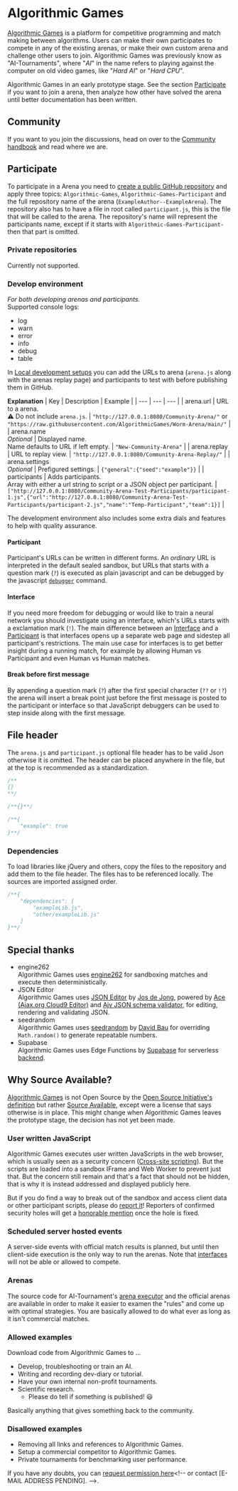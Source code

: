 # Algorithmic Games
[Algorithmic Games](https://Algorithmic.Games/) is a platform for competitive programming and match making between algorithms. Users can make their own participates to compete in any of the existing arenas, or make their own custom arena and challenge other users to join. Algorithmic Games was previously know as "AI-Tournaments", where "_AI_" in the name refers to playing against the computer on old video games, like "_Hard AI_" or "_Hard CPU_".
<!-- Other platforms:
// LinkedIn
Algorithmic Games is a platform for competitive programming and match making between algorithms. Users can make their own participates to compete in any of the existing arenas, or make their own custom arena and challenge other users to join. First prototype was done some time before 2016, but all source history from that time is lost. In 2020 a new fresh start took place.
-->

Algorithmic Games in an early prototype stage. See the section [Participate](#Participate) if you want to join a arena, then analyze how other have solved the arena until better documentation has been written.
## Community
If you want to you join the discussions, head on over to the <a href="https://algorithmic.games/Community/Official/" target="_blank">Community handbook</a> and read where we are.

## Participate
To participate in a Arena you need to [create a public GitHub repository](https://github.com/AlgorithmicGames/Participant-Template) and apply three topics: `Algorithmic-Games`, `Algorithmic-Games-Participant` and the full repository name of the arena (`ExampleAuthor--ExampleArena`). The repository also has to have a file in root called `participant.js`, this is the file that will be called to the arena. The repository's name will represent the participants name, except if it starts with `Algorithmic-Games-Participant-` then that part is omitted.
### Private repositories
Currently not supported.
<!-- Keep in sync [START] -->
<!-- 👆 When supported. -->
<!-- https://github.com/AlgorithmicGames/.github/blob/main/profile/README.md -->
<!--
Participating with private repositories is only available to monthly [sponsors](https://github.com/sponsors/ChrisAcrobat) and selected members only due to the extra backend cost. Add [Algorithmic Games participant](https://github.com/apps/algorithmic-games-participant) to your repository to unlock the feature.<br>
Note that you can always use any participant source in the [Develop environment](#develop-environment) without sponsorship.
-->
<!-- Keep in sync [END] -->

### Develop environment
<i>For both developing arenas and participants.</i><br>
Supported console logs:
- log
- warn
- error
- info
- debug
- table

In [Local development setups](https://Algorithmic.Games/Dev/) you can add the URLs to arena (`arena.js` along with the arenas replay page) and participants to test with before publishing them in GitHub.

<b>Explanation</b>
| Key | Description | Example |
| --- | --- | --- |
| arena.url | URL to a arena.<br>⚠️ Do not include `arena.js`. | `"http://127.0.0.1:8080/Community-Arena/"` or `"https://raw.githubusercontent.com/AlgorithmicGames/Worm-Arena/main/"` |
| arena.name<br><i>Optional</i> | Displayed name.<br>Name defaults to URL if left empty. | `"New-Community-Arena"` |
| arena.replay | URL to replay view. | `"http://127.0.0.1:8080/Community-Arena-Replay/"` |
| arena.settings<br><i>Optional</i> | Prefigured settings. | `{"general":{"seed":"example"}}` |
| participants | Adds participants.<br>Array with either a url string to script or a JSON object per participant. | `["http://127.0.0.1:8080/Community-Arena-Test-Participants/participant-1.js",{"url":"http://127.0.0.1:8080/Community-Arena-Test-Participants/participant-2.js","name":"Temp-Participant","team":1}]` |

The development environment also includes some extra dials and features to help with quality assurance.

#### Participant
Participant's URLs can be written in different forms. An _ordinary_ URL is interpreted in the default sealed sandbox, but URLs that starts with a question mark (`?`) is executed as plain javascript and can be debugged by the javascript [`debugger`](https://developer.mozilla.org/en-US/docs/Web/JavaScript/Reference/Statements/debugger) command.
#### Interface
If you need more freedom for debugging or would like to train a neural network you should investigate using an interface, which's URLs starts with a exclamation mark (`!`). The main difference between an [Interface](https://github.com/AlgorithmicGames/Interface-Template) and a [Participant](https://github.com/AlgorithmicGames/Participant-Template) is that interfaces opens up a separate web page and sidestep all participant's restrictions. The main use case for interfaces is to get better insight during a running match, for example by allowing Human vs Participant and even Human vs Human matches.
#### Break before first message
By appending a question mark (`?`) after the first special character (`??` or `!?`) the arena will insert a break point just before the first message is posted to the participant or interface so that JavaScript debuggers can be used to step inside along with the first message.

## File header
The `arena.js` and `participant.js` optional file header has to be valid Json otherwise it is omitted. The header can be placed anywhere in the file, but at the top is recommended as a standardization.
``` JavaScript
/**
{}
**/
```
``` JavaScript
/**{}**/
```
``` JavaScript
/**{
	"example": true
}**/
```
### Dependencies
To load libraries like jQuery and others, copy the files to the repository and add them to the file header. The files has to be referenced locally. The sources are imported assigned order.
``` JavaScript
/**{
	"dependencies": [
		"exampleLib.js",
		"other/exampleLib.js"
	]
}**/
```
<!-- TODO: Rewrite/uncomment when mutator are a thing.
### Mutators
Mutator are participant functions provided by the arena that does not affect participants execution time. -->
## Special thanks
- engine262<br>
Algorithmic Games uses [engine262](https://github.com/engine262/engine262) for sandboxing matches and execute then deterministically.
- JSON Editor<br>
Algorithmic Games uses [JSON Editor](https://github.com/josdejong/jsoneditor/) by [Jos de Jong](https://github.com/josdejong), powered by [Ace (Ajax.org Cloud9 Editor)](https://github.com/ajaxorg/ace/) and [Ajv JSON schema validator](https://github.com/ajv-validator/ajv/), for editing, rendering and validating JSON.
- seedrandom<br>
Algorithmic Games uses [seedrandom](https://github.com/davidbau/seedrandom) by [David Bau](https://github.com/davidbau) for overriding `Math.random()` to generate repeatable numbers.
- Supabase<br>
Algorithmic Games uses Edge Functions by [Supabase](https://github.com/supabase/supabase) for serverless [backend](https://github.com/AlgorithmicGames/Backend).

## Why Source Available?
[Algorithmic Games](https://github.com/AlgorithmicGames) is not Open Source by the [Open Source Initiative's definition](https://opensource.org/docs/osd) but rather [Source Available](https://en.wikipedia.org/wiki/Source-available_software), except were a license that says otherwise is in place. This might change when Algorithmic Games leaves the prototype stage, the decision has not yet been made.
### User written JavaScript
Algorithmic Games executes user written JavaScripts in the web browser, which is usually seen as a security concern ([Cross-site scripting](https://en.wikipedia.org/wiki/Cross-site_scripting)). But the scripts are loaded into a sandbox IFrame and Web Worker to prevent just that. But the concern still remain and that's a fact that should not be hidden, that is why it is instead addressed and displayed publicly here.

But if you do find a way to break out of the sandbox and access client data or other participant scripts, please do [report it](https://github.com/AlgorithmicGames/AlgorithmicGames.github.io/issues/new?title=%5Bsecurity-hole%5D%20_Short_description_&body=How%20to%20reproduce:%0A1.%20First...%0A2.%20Then...)! Reporters of confirmed security holes will get a [honorable mention](https://Algorithmic.Games/Community/HonorableMentions/) once the hole is fixed.
### Scheduled server hosted events
A server-side events with official match results is planned, but until then client-side execution is the only way to run the arenas.
Note that [interfaces](#Interfaces) will not be able or allowed to compete.
### Arenas
The source code for AI-Tournament's [arena executor](https://github.com/AlgorithmicGames/Arena-Manager) and the official arenas are available in order to make it easier to examen the "rules" and come up with optimal strategies. You are basically allowed to do what ever as long as it isn't commercial matches.
### Allowed examples
Download code from Algorithmic Games to ...
- Develop, troubleshooting or train an AI.
- Writing and recording dev-diary or tutorial.
- Have your own internal non-profit tournaments.
- Scientific research.
  - Please do tell if something is published! 😃

Basically anything that gives something back to the community.
### Disallowed examples
- Removing all links and references to Algorithmic Games.
- Setup a commercial competitor to Algorithmic Games.
- Private tournaments for benchmarking user performance.<!-- Contact [E-MAIL ADDRESS PENDING] for solution offering. -->

If you have any doubts, you can [request permission here](https://github.com/AlgorithmicGames/AlgorithmicGames.github.io/issues/new?title=%5Bpermission-request%5D%20_Short_description_&body=Am%20I%20allowed%20to...%20?)<!-- or contact [E-MAIL ADDRESS PENDING]. -->.
